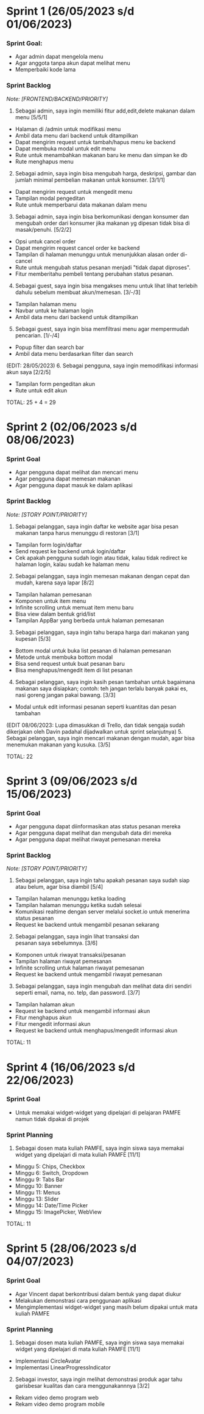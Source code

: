 # Sprint 1 (26/05/2023 s/d 01/06/2023)

### Sprint Goal:
- Agar admin dapat mengelola menu
- Agar anggota tanpa akun dapat melihat menu
- Memperbaiki kode lama

### Sprint Backlog
*Note: [FRONTEND/BACKEND/PRIORITY]*

1. Sebagai admin, saya ingin memiliki fitur add,edit,delete makanan dalam menu [5/5/1]
- Halaman di /admin untuk modifikasi menu
- Ambil data menu dari backend untuk ditampilkan
- Dapat mengirim request untuk tambah/hapus menu ke backend
- Dapat membuka modal untuk edit menu
- Rute untuk menambahkan makanan baru ke menu dan simpan ke db
- Rute menghapus menu

2. Sebagai admin, saya ingin bisa mengubah harga, deskripsi, gambar dan jumlah minimal pembelian makanan untuk konsumer. [3/1/1]
- Dapat mengirim request untuk mengedit menu
- Tampilan modal pengeditan
- Rute untuk memperbarui data makanan dalam menu

3. Sebagai admin, saya ingin bisa berkomunikasi dengan konsumer dan mengubah order dari konsumer jika makanan yg dipesan tidak bisa di masak/penuhi. [5/2/2]
- Opsi untuk cancel order
- Dapat mengirim request cancel order ke backend
- Tampilan di halaman menunggu untuk menunjukkan alasan order di-cancel
- Rute untuk mengubah status pesanan menjadi "tidak dapat diproses".
- Fitur memberitahu pembeli tentang perubahan status pesanan.

4. Sebagai guest, saya ingin bisa mengakses menu untuk lihat lihat terlebih dahulu sebelum membuat akun/memesan. [3/-/3]
- Tampilan halaman menu
- Navbar untuk ke halaman login
- Ambil data menu dari backend untuk ditampilkan

5. Sebagai guest, saya ingin bisa memfiltrasi menu agar mempermudah pencarian. [1/-/4]
- Popup filter dan search bar
- Ambil data menu berdasarkan filter dan search

(EDIT: 28/05/2023)
6. Sebagai pengguna, saya ingin memodifikasi informasi akun saya [2/2/5]
- Tampilan form pengeditan akun
- Rute untuk edit akun

TOTAL: 25 + 4 = 29

# Sprint 2 (02/06/2023 s/d 08/06/2023)

### Sprint Goal
- Agar pengguna dapat melihat dan mencari menu
- Agar pengguna dapat memesan makanan
- Agar pengguna dapat masuk ke dalam aplikasi

### Sprint Backlog
*Note: [STORY POINT/PRIORITY]*

1. Sebagai pelanggan, saya ingin daftar ke website agar bisa pesan makanan tanpa harus menunggu di restoran [3/1]
- Tampilan form login/daftar
- Send request ke backend untuk login/daftar
- Cek apakah pengguna sudah login atau tidak, kalau tidak redirect ke halaman login, kalau sudah ke halaman menu

2. Sebagai pelanggan, saya ingin memesan makanan dengan cepat dan mudah, karena saya lapar [8/2]
- Tampilan halaman pemesanan
- Komponen untuk item menu
- Infinite scrolling untuk memuat item menu baru
- Bisa view dalam bentuk grid/list
- Tampilan AppBar yang berbeda untuk halaman pemesanan

3. Sebagai pelanggan, saya ingin tahu berapa harga dari makanan yang kupesan [5/3]
- Bottom modal untuk buka list pesanan di halaman pemesanan
- Metode untuk membuka bottom modal
- Bisa send request untuk buat pesanan baru
- Bisa menghapus/mengedit item di list pesanan

4. Sebagai pelanggan, saya ingin kasih pesan tambahan untuk bagaimana makanan saya disiapkan; contoh: teh jangan terlalu banyak pakai es, nasi goreng jangan pakai bawang. [3/3]
- Modal untuk edit informasi pesanan seperti kuantitas dan pesan tambahan

(EDIT 08/06/2023: Lupa dimasukkan di Trello, dan tidak sengaja sudah dikerjakan oleh Davin padahal dijadwalkan untuk sprint selanjutnya)
5. Sebagai pelanggan, saya ingin mencari makanan dengan mudah, agar bisa menemukan makanan yang kusuka. [3/5]

TOTAL: 22

# Sprint 3 (09/06/2023 s/d 15/06/2023)

### Sprint Goal
- Agar pengguna dapat diinformasikan atas status pesanan mereka
- Agar pengguna dapat melihat dan mengubah data diri mereka
- Agar pengguna dapat melihat riwayat pemesanan mereka

### Sprint Backlog
*Note: [STORY POINT/PRIORITY]*

1. Sebagai pelanggan, saya ingin tahu apakah pesanan saya sudah siap atau belum, agar bisa diambil [5/4]
- Tampilan halaman menunggu ketika loading
- Tampilan halaman menunggu ketika sudah selesai
- Komunikasi realtime dengan server melalui socket.io untuk menerima status pesanan
- Request ke backend untuk mengambil pesanan sekarang

2. Sebagai pelanggan, saya ingin lihat transaksi dan pesanan saya sebelumnya. [3/6]
- Komponen untuk riwayat transaksi/pesanan
- Tampilan halaman riwayat pemesanan
- Infinite scrolling untuk halaman riwayat pemesanan
- Request ke backend untuk mengambil riwayat pemesanan

3. Sebagai pelanggan, saya ingin mengubah dan melihat data diri sendiri seperti email, nama, no. telp, dan password. [3/7]
- Tampilan halaman akun
- Request ke backend untuk mengambil informasi akun
- Fitur menghapus akun
- Fitur mengedit informasi akun
- Request ke backend untuk menghapus/mengedit informasi akun

TOTAL: 11

# Sprint 4 (16/06/2023 s/d 22/06/2023)

### Sprint Goal
- Untuk memakai widget-widget yang dipelajari di pelajaran PAMFE namun tidak dipakai di projek

### Sprint Planning
1. Sebagai dosen mata kuliah PAMFE, saya ingin siswa saya memakai widget yang dipelajari di mata kuliah PAMFE [11/1]
- Minggu 5: Chips, Checkbox
- Minggu 6: Switch, Dropdown
- Minggu 9: Tabs Bar
- Minggu 10: Banner
- Minggu 11: Menus
- Minggu 13: Slider
- Minggu 14: Date/Time Picker
- Minggu 15: ImagePicker, WebView

TOTAL: 11

# Sprint 5 (28/06/2023 s/d 04/07/2023)

### Sprint Goal
- Agar Vincent dapat berkontribusi dalam bentuk yang dapat diukur
- Melakukan demonstrasi cara penggunaan aplikasi
- Mengimplementasi widget-widget yang masih belum dipakai untuk mata kuliah PAMFE

### Sprint Planning
1. Sebagai dosen mata kuliah PAMFE, saya ingin siswa saya memakai widget yang dipelajari di mata kuliah PAMFE [11/1]
- Implementasi CircleAvatar
- Implementasi LinearProgressIndicator

2. Sebagai investor, saya ingin melihat demonstrasi produk agar tahu garisbesar kualitas dan cara menggunakannnya [3/2]
- Rekam video demo program web
- Rekam video demo program mobile